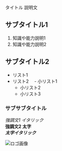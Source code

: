  タイトル
説明文

## サブタイトル1
1. 知識や能力説明1
2. 知識や能力説明2

## サブタイトル2
- リスト1
- リスト2
　- 小リスト1
    - 小リスト2
    - 小リスト3

### サブサブタイトル
*強調文1 イタリック*  
**強調文2 太字**  
***太字イタリック***  

![ロゴ画像](image.jpg)
